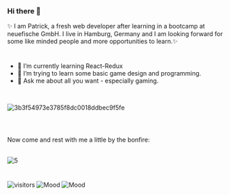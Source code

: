 ### Hi there 👋

✨ I am Patrick, a fresh web developer after learning in a bootcamp at neuefische GmbH. 
I live in Hamburg, Germany and I am looking forward for some like minded people and more opportunities to learn.✨
#
- 🌱 I’m currently learning React-Redux
- 👾 I’m trying to learn some basic game design and programming.
- 💬 Ask me about all you want - especially gaming.
<br>

![3b3f54973e3785f8dc0018ddbec9f5fe](https://user-images.githubusercontent.com/91140138/148703380-0f8e8d0c-534b-474c-99fe-19c9cd55f736.gif)

#
<br>
Now come and rest with me a little by the bonfire:

<br>![5](https://user-images.githubusercontent.com/91140138/148702830-48fd4f9d-5dfa-4ac7-805b-d829886c228f.gif)

#
![visitors](https://visitor-badge.glitch.me/badge?page_id=${SeanPed})
![Mood](https://img.shields.io/badge/mood-happy-success)
![Mood](https://img.shields.io/badge/excited-about%20Frontend-purple)

